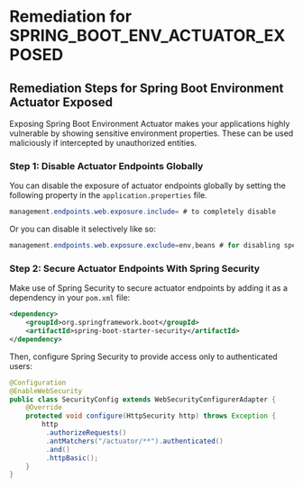 # Remediation for SPRING_BOOT_ENV_ACTUATOR_EXPOSED

## Remediation Steps for Spring Boot Environment Actuator Exposed

Exposing Spring Boot Environment Actuator makes your applications highly vulnerable by showing sensitive environment properties. These can be used maliciously if intercepted by unauthorized entities.

### Step 1: Disable Actuator Endpoints Globally
You can disable the exposure of actuator endpoints globally by setting the following property in the `application.properties` file. 

```java
management.endpoints.web.exposure.include= # to completely disable
```
Or you can disable it selectively like so:
```java
management.endpoints.web.exposure.exclude=env,beans # for disabling specific endpoints
```

### Step 2: Secure Actuator Endpoints With Spring Security
Make use of Spring Security to secure actuator endpoints by adding it as a dependency in your `pom.xml` file:

```xml
<dependency>
    <groupId>org.springframework.boot</groupId>
    <artifactId>spring-boot-starter-security</artifactId>
</dependency>
```

Then, configure Spring Security to provide access only to authenticated users:

```java
@Configuration
@EnableWebSecurity
public class SecurityConfig extends WebSecurityConfigurerAdapter {
    @Override
    protected void configure(HttpSecurity http) throws Exception {
        http
         .authorizeRequests()
         .antMatchers("/actuator/**").authenticated()
         .and()
         .httpBasic();
    }
}
```